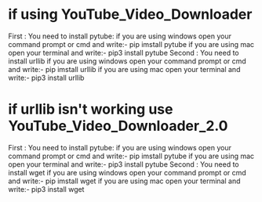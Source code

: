 # if using YouTube_Video_Downloader
First :
  You need to install pytube: 
    if you are using windows open your command prompt or cmd and write:- pip imstall pytube
    if you are using mac open your terminal and write:- pip3 install pytube 
Second :
  You need to install urllib
    if you are using windows open your command prompt or cmd and write:- pip imstall urllib
    if you are using mac open your terminal and write:- pip3 install urllib 
    
# if urllib isn't working use YouTube_Video_Downloader_2.0
First :
  You need to install pytube: 
    if you are using windows open your command prompt or cmd and write:- pip imstall pytube
    if you are using mac open your terminal and write:- pip3 install pytube 
Second :
    You need to install wget
    if you are using windows open your command prompt or cmd and write:- pip imstall wget
    if you are using mac open your terminal and write:- pip3 install wget
    
  
